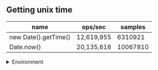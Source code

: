 ## Getting unix time

|name|ops/sec|samples|
|-|-|-|
|new Date().getTime()|12,619,955|6310921|
|Date.now()|20,135,618|10067810|


<details>
<summary>Environment</summary>

* __Machine:__ linux x64 | 4 vCPUs | 7.6GB Mem
* __Run:__ Tue Aug 05 2025 14:48:50 GMT+0000 (Coordinated Universal Time)
* __Node:__ `v24.4.0`
</details>

<!--
{"environment":{"platform":"linux","arch":"x64","cpus":4,"totalMemory":7.59783935546875},"benchmarks":[{"name":"new Date().getTime()","samples":6310921,"opsSec":12619955.468096986},{"name":"Date.now()","samples":10067810,"opsSec":20135618.066980667}]}-->
